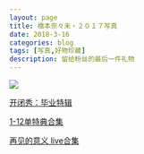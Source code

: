 ```yaml
---
layout: page
title: 橋本奈々未・２０１７写真
date: 2018-3-16
categories: blog
tags: [写真,好物珍藏]
description: 留给粉丝的最后一件礼物
---
```

![](http://p5o4jrt16.bkt.clouddn.com/%E6%96%B0%E8%A6%8F%E3%83%89%E3%82%AD%E3%83%A5%E3%83%A1%E3%83%B3%E3%83%88%202018-03-16%2015.37.04_6.jpg)

[开闭秀：毕业特辑](https://www.bilibili.com/video/av8712084/?from=search&seid=14519071789609299091)

[1-12单特典合集](https://www.bilibili.com/video/av2629841/?from=search&seid=14519071789609299091)

[再见的意义 live合集](https://www.bilibili.com/video/av9395088/?from=search&seid=17490787758440220223)
